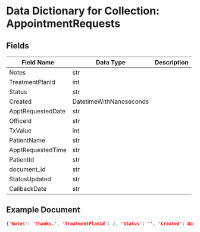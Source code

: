 # Data Dictionary for Collection: AppointmentRequests
## Fields
| Field Name | Data Type | Description |
|------------|-----------|-------------|
| Notes | str | |
| TreatmentPlanId | int | |
| Status | str | |
| Created | DatetimeWithNanoseconds | |
| ApptRequestedDate | str | |
| OfficeId | str | |
| TxValue | int | |
| PatientName | str | |
| ApptRequestedTime | str | |
| PatientId | str | |
| document_id | str | |
| StatusUpdated | str | |
| CallbackDate | str | |

## Example Document
```json
{'Notes': 'Thanks.', 'TreatmentPlanId': 2, 'Status': '', 'Created': DatetimeWithNanoseconds(2021, 10, 20, 20, 22, 30, 683000, tzinfo=datetime.timezone.utc), 'ApptRequestedDate': '10-22-2021', 'OfficeId': '17003005', 'TxValue': 4408, 'PatientName': 'Adam Jones', 'ApptRequestedTime': '8:00 AM', 'PatientId': '25', 'document_id': '0XTXNr1oWSPyppVDMkfP'}
```
